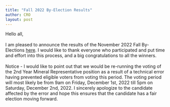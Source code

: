 ```yaml
---
title: "Fall 2022 By-Election Results"
author: CRO
layout: post
---
```


Hello all,<br> <br> I am pleased to announce the results of the November 2022 Fall By-Elections <a href="https://drive.google.com/file/d/123FhcWGXS3AxbOZohniGk3LnYBeu_GIp/view?usp=sharing">here</a>. I would like to thank everyone who participated and put time and effort into this process, and a big congratulations to all the winners.<br> <br> Notice - I would like to point out that we would be re-running the voting of the 2nd Year Mineral Representative position as a result of a technical error having prevented eligible voters from voting this period. The voting period will most likely be from 9am on Friday, December 1st, 2022 till 5pm on Saturday, December 2nd, 2022. I sincerely apologize to the candidate affected by the error and hope this ensures that the candidate has a fair election moving forward.